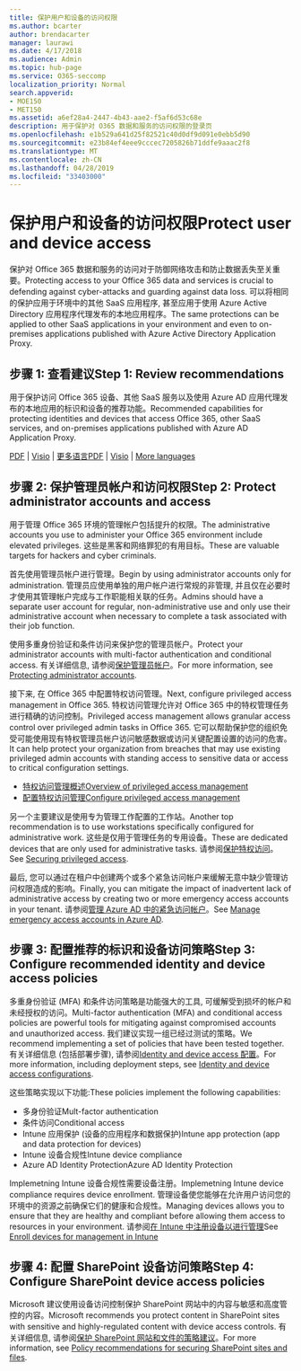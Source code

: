 ```yaml
---
title: 保护用户和设备的访问权限
ms.author: bcarter
author: brendacarter
manager: laurawi
ms.date: 4/17/2018
ms.audience: Admin
ms.topic: hub-page
ms.service: O365-seccomp
localization_priority: Normal
search.appverid:
- MOE150
- MET150
ms.assetid: a6ef28a4-2447-4b43-aae2-f5af6d53c68e
description: 用于保护对 O365 数据和服务的访问权限的登录页
ms.openlocfilehash: e1b529a641d25f82521c40d0df9d091e0ebb5d90
ms.sourcegitcommit: e23b84ef4eee9cccec7205826b71ddfe9aaac2f8
ms.translationtype: MT
ms.contentlocale: zh-CN
ms.lasthandoff: 04/28/2019
ms.locfileid: "33403000"
---
```

# <a name="protect-user-and-device-access"></a><span data-ttu-id="a6fe1-103">保护用户和设备的访问权限</span><span class="sxs-lookup"><span data-stu-id="a6fe1-103">Protect user and device access</span></span>

<span data-ttu-id="a6fe1-104">保护对 Office 365 数据和服务的访问对于防御网络攻击和防止数据丢失至关重要。</span><span class="sxs-lookup"><span data-stu-id="a6fe1-104">Protecting access to your Office 365 data and services is crucial to defending against cyber-attacks and guarding against data loss.</span></span> <span data-ttu-id="a6fe1-105">可以将相同的保护应用于环境中的其他 SaaS 应用程序, 甚至应用于使用 Azure Active Directory 应用程序代理发布的本地应用程序。</span><span class="sxs-lookup"><span data-stu-id="a6fe1-105">The same protections can be applied to other SaaS applications in your environment and even to on-premises applications published with Azure Active Directory Application Proxy.</span></span>
  
## <a name="step-1-review-recommendations"></a><span data-ttu-id="a6fe1-106">步骤 1: 查看建议</span><span class="sxs-lookup"><span data-stu-id="a6fe1-106">Step 1: Review recommendations</span></span>

<span data-ttu-id="a6fe1-107">用于保护访问 Office 365 设备、其他 SaaS 服务以及使用 Azure AD 应用代理发布的本地应用的标识和设备的推荐功能。</span><span class="sxs-lookup"><span data-stu-id="a6fe1-107">Recommended capabilities for protecting identities and devices that access Office 365, other SaaS services, and on-premises applications published with Azure AD Application Proxy.</span></span>
  
<span data-ttu-id="a6fe1-108">[PDF](https://go.microsoft.com/fwlink/p/?linkid=841656) | [Visio](https://go.microsoft.com/fwlink/p/?linkid=841657) | [更多语言](https://www.microsoft.com/download/details.aspx?id=55032)</span><span class="sxs-lookup"><span data-stu-id="a6fe1-108">[PDF](https://go.microsoft.com/fwlink/p/?linkid=841656) | [Visio](https://go.microsoft.com/fwlink/p/?linkid=841657) | [More languages](https://www.microsoft.com/download/details.aspx?id=55032)</span></span>
  
## <a name="step-2-protect-administrator-accounts-and-access"></a><span data-ttu-id="a6fe1-109">步骤 2: 保护管理员帐户和访问权限</span><span class="sxs-lookup"><span data-stu-id="a6fe1-109">Step 2: Protect administrator accounts and access</span></span>
<span data-ttu-id="a6fe1-110">用于管理 Office 365 环境的管理帐户包括提升的权限。</span><span class="sxs-lookup"><span data-stu-id="a6fe1-110">The administrative accounts you use to administer your Office 365 environment include elevated privileges.</span></span> <span data-ttu-id="a6fe1-111">这些是黑客和网络罪犯的有用目标。</span><span class="sxs-lookup"><span data-stu-id="a6fe1-111">These are valuable targets for hackers and cyber criminals.</span></span> 

<span data-ttu-id="a6fe1-112">首先使用管理员帐户进行管理。</span><span class="sxs-lookup"><span data-stu-id="a6fe1-112">Begin by using administrator accounts only for administration.</span></span> <span data-ttu-id="a6fe1-113">管理员应使用单独的用户帐户进行常规的非管理, 并且仅在必要时才使用其管理帐户完成与工作职能相关联的任务。</span><span class="sxs-lookup"><span data-stu-id="a6fe1-113">Admins should have a separate user account for regular, non-administrative use and only use their administrative account when necessary to complete a task associated with their job function.</span></span>

<span data-ttu-id="a6fe1-114">使用多重身份验证和条件访问来保护您的管理员帐户。</span><span class="sxs-lookup"><span data-stu-id="a6fe1-114">Protect your administrator accounts with multi-factor authentication and conditional access.</span></span> <span data-ttu-id="a6fe1-115">有关详细信息, 请参阅[保护管理员帐户](https://docs.microsoft.com/en-us/microsoft-365/enterprise/identity-access-prerequisites#protecting-administrator-accounts)。</span><span class="sxs-lookup"><span data-stu-id="a6fe1-115">For more information, see [Protecting administrator accounts](https://docs.microsoft.com/en-us/microsoft-365/enterprise/identity-access-prerequisites#protecting-administrator-accounts).</span></span> 

<span data-ttu-id="a6fe1-116">接下来, 在 Office 365 中配置特权访问管理。</span><span class="sxs-lookup"><span data-stu-id="a6fe1-116">Next, configure privileged access management in Office 365.</span></span> <span data-ttu-id="a6fe1-117">特权访问管理允许对 Office 365 中的特权管理任务进行精确的访问控制。</span><span class="sxs-lookup"><span data-stu-id="a6fe1-117">Privileged access management allows granular access control over privileged admin tasks in Office 365.</span></span> <span data-ttu-id="a6fe1-118">它可以帮助保护您的组织免受可能使用现有特权管理员帐户访问敏感数据或访问关键配置设置的访问的危害。</span><span class="sxs-lookup"><span data-stu-id="a6fe1-118">It can help protect your organization from breaches that may use existing privileged admin accounts with standing access to sensitive data or access to critical configuration settings.</span></span>

- [<span data-ttu-id="a6fe1-119">特权访问管理概述</span><span class="sxs-lookup"><span data-stu-id="a6fe1-119">Overview of privileged access management</span></span>](privileged-access-management-overview.md)
- [<span data-ttu-id="a6fe1-120">配置特权访问管理</span><span class="sxs-lookup"><span data-stu-id="a6fe1-120">Configure privileged access management</span></span>](privileged-access-management-configuration.md)

<span data-ttu-id="a6fe1-121">另一个主要建议是使用专为管理工作配置的工作站。</span><span class="sxs-lookup"><span data-stu-id="a6fe1-121">Another top recommendation is to use workstations specifically configured for administrative work.</span></span> <span data-ttu-id="a6fe1-122">这些是仅用于管理任务的专用设备。</span><span class="sxs-lookup"><span data-stu-id="a6fe1-122">These are dedicated devices that are only used for administrative tasks.</span></span> <span data-ttu-id="a6fe1-123">请参阅[保护特权访问](https://docs.microsoft.com/en-us/windows-server/identity/securing-privileged-access/securing-privileged-access)。</span><span class="sxs-lookup"><span data-stu-id="a6fe1-123">See [Securing privileged access](https://docs.microsoft.com/en-us/windows-server/identity/securing-privileged-access/securing-privileged-access).</span></span>

<span data-ttu-id="a6fe1-124">最后, 您可以通过在租户中创建两个或多个紧急访问帐户来缓解无意中缺少管理访问权限造成的影响。</span><span class="sxs-lookup"><span data-stu-id="a6fe1-124">Finally, you can mitigate the impact of inadvertent lack of administrative access by creating two or more emergency access accounts in your tenant.</span></span> <span data-ttu-id="a6fe1-125">请参阅[管理 Azure AD 中的紧急访问帐户](https://docs.microsoft.com/en-us/azure/active-directory/users-groups-roles/directory-emergency-access)。</span><span class="sxs-lookup"><span data-stu-id="a6fe1-125">See [Manage emergency access accounts in Azure AD](https://docs.microsoft.com/en-us/azure/active-directory/users-groups-roles/directory-emergency-access).</span></span> 

## <a name="step-3-configure-recommended-identity-and-device-access-policies"></a><span data-ttu-id="a6fe1-126">步骤 3: 配置推荐的标识和设备访问策略</span><span class="sxs-lookup"><span data-stu-id="a6fe1-126">Step 3: Configure recommended identity and device access policies</span></span>
<span data-ttu-id="a6fe1-127">多重身份验证 (MFA) 和条件访问策略是功能强大的工具, 可缓解受到损坏的帐户和未经授权的访问。</span><span class="sxs-lookup"><span data-stu-id="a6fe1-127">Multi-factor authentication (MFA) and conditional access policies are powerful tools for mitigating against compromised accounts and unauthorized access.</span></span> <span data-ttu-id="a6fe1-128">我们建议实现一组已经过测试的策略。</span><span class="sxs-lookup"><span data-stu-id="a6fe1-128">We recommend implementing a set of policies that have been tested together.</span></span> <span data-ttu-id="a6fe1-129">有关详细信息 (包括部署步骤), 请参阅[Identity and device access 配置](https://docs.microsoft.com/en-us/microsoft-365/enterprise/microsoft-365-policies-configurations)。</span><span class="sxs-lookup"><span data-stu-id="a6fe1-129">For more information, including deployment steps, see [Identity and device access configurations](https://docs.microsoft.com/en-us/microsoft-365/enterprise/microsoft-365-policies-configurations).</span></span>

 <span data-ttu-id="a6fe1-130">这些策略实现以下功能:</span><span class="sxs-lookup"><span data-stu-id="a6fe1-130">These policies implement the following capabilities:</span></span>
- <span data-ttu-id="a6fe1-131">多身份验证</span><span class="sxs-lookup"><span data-stu-id="a6fe1-131">Mult-factor authentication</span></span>
- <span data-ttu-id="a6fe1-132">条件访问</span><span class="sxs-lookup"><span data-stu-id="a6fe1-132">Conditional access</span></span>
- <span data-ttu-id="a6fe1-133">Intune 应用保护 (设备的应用程序和数据保护)</span><span class="sxs-lookup"><span data-stu-id="a6fe1-133">Intune app protection (app and data protection for devices)</span></span>
- <span data-ttu-id="a6fe1-134">Intune 设备合规性</span><span class="sxs-lookup"><span data-stu-id="a6fe1-134">Intune device compliance</span></span>
- <span data-ttu-id="a6fe1-135">Azure AD Identity Protection</span><span class="sxs-lookup"><span data-stu-id="a6fe1-135">Azure AD Identity Protection</span></span>

<span data-ttu-id="a6fe1-136">Implemetning Intune 设备合规性需要设备注册。</span><span class="sxs-lookup"><span data-stu-id="a6fe1-136">Implemetning Intune device compliance requires device enrollment.</span></span> <span data-ttu-id="a6fe1-137">管理设备使您能够在允许用户访问您的环境中的资源之前确保它们的健康和合规性。</span><span class="sxs-lookup"><span data-stu-id="a6fe1-137">Managing devices allows you to ensure that they are healthy and compliant before allowing them access to resources in your environment.</span></span> <span data-ttu-id="a6fe1-138">请参阅[在 Intune 中注册设备以进行管理](https://docs.microsoft.com/intune-classic/deploy-use/enroll-devices-in-microsoft-intune)</span><span class="sxs-lookup"><span data-stu-id="a6fe1-138">See [Enroll devices for management in Intune](https://docs.microsoft.com/intune-classic/deploy-use/enroll-devices-in-microsoft-intune)</span></span>

## <a name="step-4-configure-sharepoint-device-access-policies"></a><span data-ttu-id="a6fe1-139">步骤 4: 配置 SharePoint 设备访问策略</span><span class="sxs-lookup"><span data-stu-id="a6fe1-139">Step 4: Configure SharePoint device access policies</span></span>

<span data-ttu-id="a6fe1-140">Microsoft 建议使用设备访问控制保护 SharePoint 网站中的内容与敏感和高度管控的内容。</span><span class="sxs-lookup"><span data-stu-id="a6fe1-140">Microsoft recommends you protect content in SharePoint sites with sensitive and highly-regulated content with device access controls.</span></span> <span data-ttu-id="a6fe1-141">有关详细信息, 请参阅[保护 SharePoint 网站和文件的策略建议](https://docs.microsoft.com/en-us/microsoft-365/enterprise/sharepoint-file-access-policies)。</span><span class="sxs-lookup"><span data-stu-id="a6fe1-141">For more information, see [Policy recommendations for securing SharePoint sites and files](https://docs.microsoft.com/en-us/microsoft-365/enterprise/sharepoint-file-access-policies).</span></span>



    

